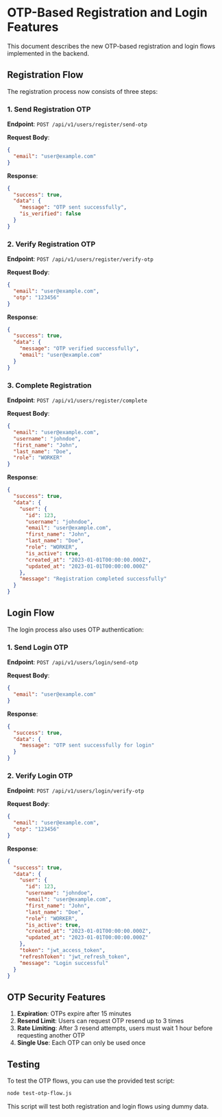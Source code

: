 # OTP-Based Registration and Login Features

This document describes the new OTP-based registration and login flows implemented in the backend.

## Registration Flow

The registration process now consists of three steps:

### 1. Send Registration OTP

**Endpoint**: `POST /api/v1/users/register/send-otp`

**Request Body**:
```json
{
  "email": "user@example.com"
}
```

**Response**:
```json
{
  "success": true,
  "data": {
    "message": "OTP sent successfully",
    "is_verified": false
  }
}
```

### 2. Verify Registration OTP

**Endpoint**: `POST /api/v1/users/register/verify-otp`

**Request Body**:
```json
{
  "email": "user@example.com",
  "otp": "123456"
}
```

**Response**:
```json
{
  "success": true,
  "data": {
    "message": "OTP verified successfully",
    "email": "user@example.com"
  }
}
```

### 3. Complete Registration

**Endpoint**: `POST /api/v1/users/register/complete`

**Request Body**:
```json
{
  "email": "user@example.com",
  "username": "johndoe",
  "first_name": "John",
  "last_name": "Doe",
  "role": "WORKER"
}
```

**Response**:
```json
{
  "success": true,
  "data": {
    "user": {
      "id": 123,
      "username": "johndoe",
      "email": "user@example.com",
      "first_name": "John",
      "last_name": "Doe",
      "role": "WORKER",
      "is_active": true,
      "created_at": "2023-01-01T00:00:00.000Z",
      "updated_at": "2023-01-01T00:00:00.000Z"
    },
    "message": "Registration completed successfully"
  }
}
```

## Login Flow

The login process also uses OTP authentication:

### 1. Send Login OTP

**Endpoint**: `POST /api/v1/users/login/send-otp`

**Request Body**:
```json
{
  "email": "user@example.com"
}
```

**Response**:
```json
{
  "success": true,
  "data": {
    "message": "OTP sent successfully for login"
  }
}
```

### 2. Verify Login OTP

**Endpoint**: `POST /api/v1/users/login/verify-otp`

**Request Body**:
```json
{
  "email": "user@example.com",
  "otp": "123456"
}
```

**Response**:
```json
{
  "success": true,
  "data": {
    "user": {
      "id": 123,
      "username": "johndoe",
      "email": "user@example.com",
      "first_name": "John",
      "last_name": "Doe",
      "role": "WORKER",
      "is_active": true,
      "created_at": "2023-01-01T00:00:00.000Z",
      "updated_at": "2023-01-01T00:00:00.000Z"
    },
    "token": "jwt_access_token",
    "refreshToken": "jwt_refresh_token",
    "message": "Login successful"
  }
}
```

## OTP Security Features

1. **Expiration**: OTPs expire after 15 minutes
2. **Resend Limit**: Users can request OTP resend up to 3 times
3. **Rate Limiting**: After 3 resend attempts, users must wait 1 hour before requesting another OTP
4. **Single Use**: Each OTP can only be used once

## Testing

To test the OTP flows, you can use the provided test script:

```bash
node test-otp-flow.js
```

This script will test both registration and login flows using dummy data.